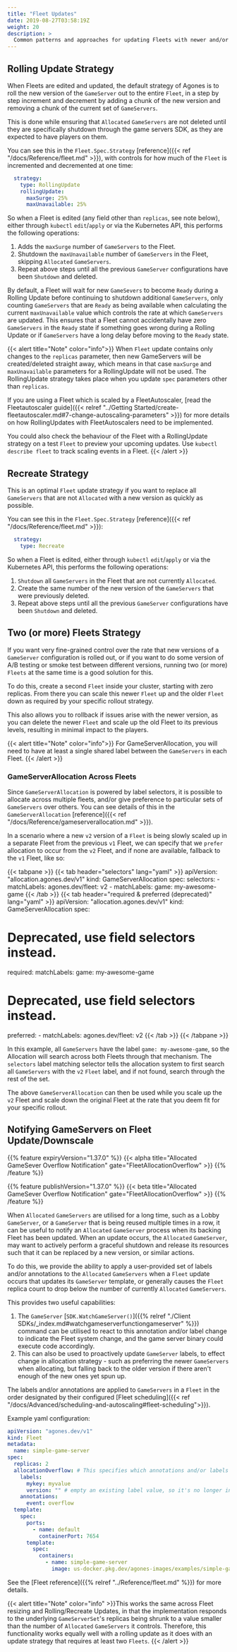 ```yaml
---
title: "Fleet Updates"
date: 2019-08-27T03:58:19Z
weight: 20
description: >
  Common patterns and approaches for updating Fleets with newer and/or different versions of your `GameServer` configuration.
---
```


## Rolling Update Strategy

When Fleets are edited and updated, the default strategy of Agones is to roll the new version of the `GameServer`
out to the entire `Fleet`, in a step by step increment and decrement by adding a chunk of the new version and removing
a chunk of the current set of `GameServers`.

This is done while ensuring that `Allocated` `GameServers` are not deleted
until they are specifically shutdown through the game servers SDK, as they are expected to have players on them.

You can see this in the `Fleet.Spec.Strategy` [reference]({{< ref "/docs/Reference/fleet.md" >}}), with controls for how
much of the `Fleet` is  incremented and decremented at one time:

```yaml
  strategy:
    type: RollingUpdate
    rollingUpdate:
      maxSurge: 25%
      maxUnavailable: 25%
```

So when a Fleet is edited (any field other than `replicas`, see note below), either through `kubectl` `edit`/`apply` or via the Kubernetes API, this performs the following operations:

1. Adds the `maxSurge` number of `GameServers` to the Fleet.
1. Shutdown the `maxUnavailable` number of `GameServers` in the Fleet, skipping `Allocated` `GameServers`.
1. Repeat above steps until all the previous `GameServer` configurations have been `Shutdown` and deleted.

By default, a Fleet will wait for new `GameSevers` to become `Ready` during a Rolling Update before continuing to shutdown additional `GameServers`, only counting `GameServers` that are `Ready` as being available when calculating the current `maxUnavailable` value which controls the rate at which `GameServers` are updated.
This ensures that a Fleet cannot accidentally have zero `GameServers` in the `Ready` state if something goes wrong during a Rolling Update or if `GameServers` have a long delay before moving to the `Ready` state.

{{< alert title="Note" color="info">}}
When `Fleet` update contains only changes to the `replicas` parameter, then new GameServers will be created/deleted straight away,
which means in that case `maxSurge` and `maxUnavailable` parameters for a RollingUpdate will not be used.
The RollingUpdate strategy takes place when you update `spec` parameters other than `replicas`.

If you are using a Fleet which is scaled by a FleetAutoscaler, [read the Fleetautoscaler guide]({{< relref "../Getting Started/create-fleetautoscaler.md#7-change-autoscaling-parameters" >}}) for more details on how RollingUpdates with FleetAutoscalers need to be implemented.

You could also check the behaviour of the Fleet with a RollingUpdate strategy on a test `Fleet` to preview your upcoming updates.
Use `kubectl describe fleet` to track scaling events in a Fleet.
{{< /alert >}}

## Recreate Strategy

This is an optimal `Fleet` update strategy if you want to replace all `GameServers` that are not `Allocated`
with a new version as quickly as possible.

You can see this in the `Fleet.Spec.Strategy` [reference]({{< ref "/docs/Reference/fleet.md" >}}):

```yaml
  strategy:
    type: Recreate
```

So when a Fleet is edited, either through `kubectl` `edit`/`apply` or via the Kubernetes API, this performs the following operations:

1. `Shutdown` all `GameServers` in the Fleet that are not currently `Allocated`.
1. Create the same number of the new version of the `GameServers` that were previously deleted.
1. Repeat above steps until all the previous `GameServer` configurations have been `Shutdown` and deleted.

## Two (or more) Fleets Strategy

If you want very fine-grained control over the rate that new versions of a `GameServer` configuration is rolled out, or
if you want to do some version of A/B testing or smoke test between different versions, running two (or more) `Fleets` at the same time is a
good solution for this.

To do this, create a second `Fleet` inside your cluster, starting with zero replicas. From there you can scale this newer `Fleet`
up and the older `Fleet` down as required by your specific rollout strategy.

This also allows you to rollback if issues arise with the newer version, as you can delete the newer `Fleet`
and scale up the old Fleet to its previous levels, resulting in minimal impact to the players.

{{< alert title="Note" color="info">}}
For GameServerAllocation, you will need to have at least a single shared label between the `GameServers` in each
Fleet.
{{< /alert >}}

### GameServerAllocation Across Fleets

Since `GameServerAllocation` is powered by label selectors, it is possible to allocate across multiple fleets, and/or
give preference to particular sets of `GameServers` over others. You can see details of this in
the `GameServerAllocation` [reference]({{< ref "/docs/Reference/gameserverallocation.md" >}}).

In a scenario where a new `v2` version of a `Fleet` is being slowly scaled up in a separate Fleet from the previous `v1`
Fleet, we can specify that we `prefer` allocation to occur from the `v2` Fleet, and if none are available, fallback to
the `v1` Fleet, like so:


{{< tabpane >}}
  {{< tab header="selectors" lang="yaml" >}}
apiVersion: "allocation.agones.dev/v1"
kind: GameServerAllocation
spec:
  selectors:
    - matchLabels:
        agones.dev/fleet: v2
    - matchLabels:
        game: my-awesome-game
  {{< /tab >}}
  {{< tab header="required & preferred (deprecated)" lang="yaml" >}}
apiVersion: "allocation.agones.dev/v1"
kind: GameServerAllocation
spec:
  # Deprecated, use field selectors instead.
  required:
    matchLabels:
      game: my-awesome-game
  # Deprecated, use field selectors instead.
  preferred:
    - matchLabels:
        agones.dev/fleet: v2
  {{< /tab >}}
{{< /tabpane >}}

In this example, all `GameServers` have the label `game: my-awesome-game`, so the Allocation will search across both
Fleets through that mechanism. The `selectors` label matching selector tells the allocation system to first search
all `GameServers` with the `v2` `Fleet` label, and if not found, search through the rest of the set.

The above `GameServerAllocation` can then be used while you scale up the `v2` Fleet and scale down the original Fleet at
the rate that you deem fit for your specific rollout.

## Notifying GameServers on Fleet Update/Downscale

{{% feature expiryVersion="1.37.0" %}}
{{< alpha title="Allocated GameSever Overflow Notification" gate="FleetAllocationOverflow" >}}
{{% /feature %}}

{{% feature publishVersion="1.37.0" %}}
{{< beta title="Allocated GameSever Overflow Notification" gate="FleetAllocationOverflow" >}}
{{% /feature %}}

When `Allocated` `GameServers` are utilised for a long time, such as a Lobby `GameServer`,
or a `GameServer` that is being reused multiple times in a row, it can be useful
to notify an `Allocated` `GameServer` process when its backing Fleet has been updated.
When an update occurs, the `Allocated` `GameServer`, may want to actively perform a graceful shutdown and release its
resources such that it can be replaced by a new version, or similar actions.

To do this, we provide the ability to apply a user-provided set of labels and/or annotations to the `Allocated`
`GameServers` when a `Fleet` update occurs that updates its `GameServer` template, or generally
causes the `Fleet` replica count to drop below the number of currently `Allocated` `GameServers`.

This provides two useful capabilities:

1. The `GameServer` [`SDK.WatchGameServer()`]({{% relref "./Client SDKs/_index.md#watchgameserverfunctiongameserver" %}})
   command can be utilised to react to this annotation and/or label change to
   indicate the Fleet system change, and the game server binary could execute code accordingly.
2. This can also be used to proactively update `GameServer` labels, to effect change in allocation strategy - such as
   preferring the newer `GameServers` when allocating, but falling back to the older version if there aren't enough
   of the new ones yet spun up.

The labels and/or annotations are applied to `GameServers` in a `Fleet` in the order designated by their configured [Fleet scheduling]({{< ref "/docs/Advanced/scheduling-and-autoscaling#fleet-scheduling">}}).

Example yaml configuration:

```yaml
apiVersion: "agones.dev/v1"
kind: Fleet
metadata:
  name: simple-game-server
spec:
  replicas: 2
  allocationOverflow: # This specifies which annotations and/or labels are applied
    labels:
      mykey: myvalue
      version: "" # empty an existing label value, so it's no longer in the allocation selection
    annotations:
      event: overflow
  template:
    spec:
      ports:
        - name: default
          containerPort: 7654
      template:
        spec:
          containers:
            - name: simple-game-server
              image: us-docker.pkg.dev/agones-images/examples/simple-game-server:0.23
```

See the [Fleet reference]({{% relref "../Reference/fleet.md" %}}) for more details.


<!-- This is the only way I could get the alert to work in a feature code -->
{{< alert title="Note" color="info" >}}This works the same across Fleet resizing and Rolling/Recreate Updates, in that the implementation responds to the
underlying `GameServerSet`'s replicas being shrunk to a value smaller than the number of `Allocated`
`GameServers` it controls. Therefore, this functionality works equally well with a rolling update as it does with an
update strategy that requires at least two `Fleets`.
{{< /alert >}}
